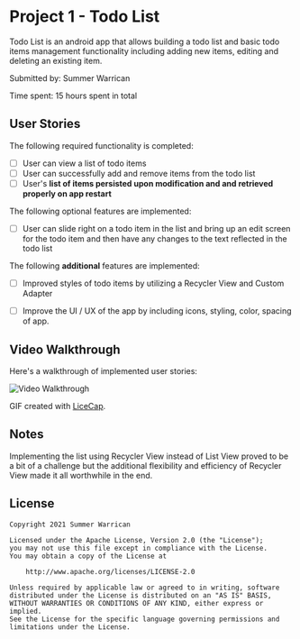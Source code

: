# Project 1 - Todo List

Todo List is an android app that allows building a todo list and basic todo items management functionality including adding new items, editing and deleting an existing item.

Submitted by: Summer Warrican

Time spent: 15 hours spent in total

## User Stories

The following required functionality is completed:

* [ ] User can view a list of todo items
* [ ] User can successfully add and remove items from the todo list
* [ ] User's **list of items persisted upon modification and and retrieved properly on app restart**

The following optional features are implemented:

* [ ] User can slide right on a todo item in the list and bring up an edit screen for the todo item and then have any changes to the text reflected in the todo list

The following **additional** features are implemented:

* [ ] Improved styles of todo items by utilizing a Recycler View and Custom Adapter
* [ ] Improve the UI / UX of the app by including icons, styling, color, spacing of app.


## Video Walkthrough

Here's a walkthrough of implemented user stories:

<img src='https://i.imgur.com/WzePKG1.gif' title='Video Walkthrough' width='' alt='Video Walkthrough' />

GIF created with [LiceCap](http://www.cockos.com/licecap/).

## Notes

Implementing the list using Recycler View instead of List View proved to be a bit of a challenge but the additional flexibility and efficiency of Recycler View made it all worthwhile in the end.

## License

    Copyright 2021 Summer Warrican

    Licensed under the Apache License, Version 2.0 (the "License");
    you may not use this file except in compliance with the License.
    You may obtain a copy of the License at

        http://www.apache.org/licenses/LICENSE-2.0

    Unless required by applicable law or agreed to in writing, software
    distributed under the License is distributed on an "AS IS" BASIS,
    WITHOUT WARRANTIES OR CONDITIONS OF ANY KIND, either express or implied.
    See the License for the specific language governing permissions and
    limitations under the License.
